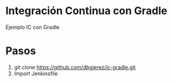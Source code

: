 # Integración Continua con Gradle
Ejemplo IC con Gradle
# Pasos
1. git clone https://github.com/dbgjerez/ic-gradle.git
2. Import Jenkinsfile
